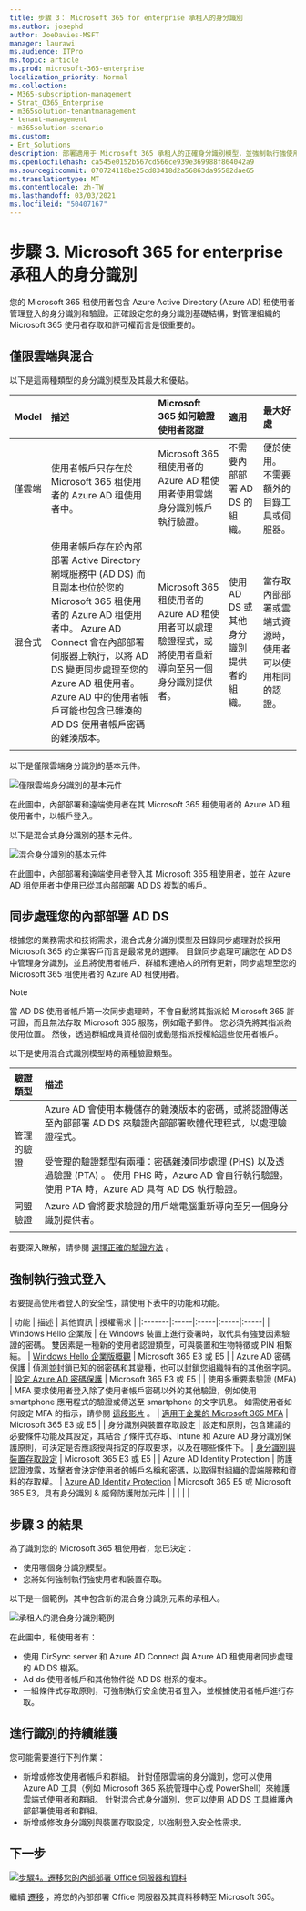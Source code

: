 ```yaml
---
title: 步驟 3： Microsoft 365 for enterprise 承租人的身分識別
ms.author: josephd
author: JoeDavies-MSFT
manager: laurawi
ms.audience: ITPro
ms.topic: article
ms.prod: microsoft-365-enterprise
localization_priority: Normal
ms.collection:
- M365-subscription-management
- Strat_O365_Enterprise
- m365solution-tenantmanagement
- tenant-management
- m365solution-scenario
ms.custom:
- Ent_Solutions
description: 部署適用于 Microsoft 365 承租人的正確身分識別模型，並強制執行強使用者登入。
ms.openlocfilehash: ca545e0152b567cd566ce939e369988f864042a9
ms.sourcegitcommit: 070724118be25cd83418d2a56863da95582dae65
ms.translationtype: MT
ms.contentlocale: zh-TW
ms.lasthandoff: 03/03/2021
ms.locfileid: "50407167"
---
```

# <a name="step-3-identity-for-your-microsoft-365-for-enterprise-tenants"></a>步驟 3. Microsoft 365 for enterprise 承租人的身分識別

您的 Microsoft 365 租使用者包含 Azure Active Directory (Azure AD) 租使用者管理登入的身分識別和驗證。正確設定您的身分識別基礎結構，對管理組織的 Microsoft 365 使用者存取和許可權而言是很重要的。

## <a name="cloud-only-vs-hybrid"></a>僅限雲端與混合

以下是這兩種類型的身分識別模型及其最大和優點。


| Model | 描述 | Microsoft 365 如何驗證使用者認證 | 適用 | 最大好處 |
|:-------|:-----|:-----|:-----|:-----|
| 僅雲端 | 使用者帳戶只存在於 Microsoft 365 租使用者的 Azure AD 租使用者中。 | Microsoft 365 租使用者的 Azure AD 租使用者使用雲端身分識別帳戶執行驗證。 | 不需要內部部署 AD DS 的組織。 | 便於使用。 不需要額外的目錄工具或伺服器。 |
| 混合式 |  使用者帳戶存在於內部部署 Active Directory 網域服務中 (AD DS) 而且副本也位於您的 Microsoft 365 租使用者的 Azure AD 租使用者中。 Azure AD Connect 會在內部部署伺服器上執行，以將 AD DS 變更同步處理至您的 Azure AD 租使用者。 Azure AD 中的使用者帳戶可能也包含已雜湊的 AD DS 使用者帳戶密碼的雜湊版本。 | Microsoft 365 租使用者的 Azure AD 租使用者可以處理驗證程式，或將使用者重新導向至另一個身分識別提供者。 | 使用 AD DS 或其他身分識別提供者的組織。 | 當存取內部部署或雲端式資源時，使用者可以使用相同的認證。 |
||||||

以下是僅限雲端身分識別的基本元件。
 
![僅限雲端身分識別的基本元件](../media/about-microsoft-365-identity/cloud-only-identity.png)

在此圖中，內部部署和遠端使用者在其 Microsoft 365 租使用者的 Azure AD 租使用者中，以帳戶登入。

以下是混合式身分識別的基本元件。

![混合身分識別的基本元件](../media/about-microsoft-365-identity/hybrid-identity.png)

在此圖中，內部部署和遠端使用者登入其 Microsoft 365 租使用者，並在 Azure AD 租使用者中使用已從其內部部署 AD DS 複製的帳戶。

## <a name="synchronizing-your-on-premises-ad-ds"></a>同步處理您的內部部署 AD DS

根據您的業務需求和技術需求，混合式身分識別模型及目錄同步處理對於採用 Microsoft 365 的企業客戶而言是最常見的選擇。 目錄同步處理可讓您在 AD DS 中管理身分識別，並且將使用者帳戶、群組和連絡人的所有更新，同步處理至您的 Microsoft 365 租使用者的 Azure AD 租使用者。

>[!Note]
>當 AD DS 使用者帳戶第一次同步處理時，不會自動將其指派給 Microsoft 365 許可證，而且無法存取 Microsoft 365 服務，例如電子郵件。 您必須先將其指派為使用位置。 然後，透過群組成員資格個別或動態指派授權給這些使用者帳戶。
>

以下是使用混合式識別模型時的兩種驗證類型。

| 驗證類型 | 描述 |
|:-------|:-----|
| 管理的驗證 | Azure AD 會使用本機儲存的雜湊版本的密碼，或將認證傳送至內部部署 AD DS 來驗證內部部署軟體代理程式，以處理驗證程式。 <br> <br>  受管理的驗證類型有兩種：密碼雜湊同步處理 (PHS) 以及透過驗證 (PTA) 。 使用 PHS 時，Azure AD 會自行執行驗證。 使用 PTA 時，Azure AD 具有 AD DS 執行驗證。 |
| 同盟驗證 | Azure AD 會將要求驗證的用戶端電腦重新導向至另一個身分識別提供者。 |
|  |  |

若要深入瞭解，請參閱 [選擇正確的驗證方法](https://docs.microsoft.com/azure/active-directory/hybrid/choose-ad-authn) 。

## <a name="enforcing-strong-sign-ins"></a>強制執行強式登入

若要提高使用者登入的安全性，請使用下表中的功能和功能。

| 功能 | 描述 | 其他資訊 | 授權需求 |
|:-------|:-----|:-----|:-----|:-----|
| Windows Hello 企業版 | 在 Windows 裝置上進行簽署時，取代具有強雙因素驗證的密碼。 雙因素是一種新的使用者認證類型，可與裝置和生物特徵或 PIN 相繫結。 | [Windows Hello 企業版概觀](https://docs.microsoft.com/windows/security/identity-protection/hello-for-business/hello-overview) | Microsoft 365 E3 或 E5 |
| Azure AD 密碼保護 | 偵測並封鎖已知的弱密碼和其變種，也可以封鎖您組織特有的其他弱字詞。 | [設定 Azure AD 密碼保護](https://docs.microsoft.com/azure/active-directory/authentication/concept-password-ban-bad) | Microsoft 365 E3 或 E5 |
| 使用多重要素驗證 (MFA) | MFA 要求使用者登入除了使用者帳戶密碼以外的其他驗證，例如使用 smartphone 應用程式的驗證或傳送至 smartphone 的文字訊息。 如需使用者如何設定 MFA 的指示，請參閱 [這段影片](https://support.microsoft.com/office/set-up-multi-factor-authentication-in-microsoft-365-business-a32541df-079c-420d-9395-9d59354f7225) 。 | [適用于企業的 Microsoft 365 MFA](../enterprise/microsoft-365-secure-sign-in.md#mfa) | Microsoft 365 E3 或 E5 |
| 身分識別與裝置存取設定 | 設定和原則，包含建議的必要條件功能及其設定，其結合了條件式存取、Intune 和 Azure AD 身分識別保護原則，可決定是否應該授與指定的存取要求，以及在哪些條件下。  | [身分識別與裝置存取設定](../security/office-365-security/microsoft-365-policies-configurations.md) | Microsoft 365 E3 或 E5 |
| Azure AD Identity Protection | 防護認證洩露，攻擊者會決定使用者的帳戶名稱和密碼，以取得對組織的雲端服務和資料的存取權。 | [Azure AD Identity Protection](https://docs.microsoft.com/azure/active-directory/active-directory-identityprotection) | Microsoft 365 E5 或 Microsoft 365 E3，具有身分識別 & 威脅防護附加元件 |
|  |  |  |



## <a name="results-of-step-3"></a>步驟 3 的結果

為了識別您的 Microsoft 365 租使用者，您已決定：

- 使用哪個身分識別模型。
- 您將如何強制執行強使用者和裝置存取。

以下是一個範例，其中包含新的混合身分識別元素的承租人。

![承租人的混合身分識別範例](../media/tenant-management-overview/tenant-management-tenant-build-step3.png)

在此圖中，租使用者有：

- 使用 DirSync server 和 Azure AD Connect 與 Azure AD 租使用者同步處理的 AD DS 樹系。
- Ad ds 使用者帳戶和其他物件從 AD DS 樹系的複本。
- 一組條件式存取原則，可強制執行安全使用者登入，並根據使用者帳戶進行存取。 

## <a name="ongoing-maintenance-for-identity"></a>進行識別的持續維護

您可能需要進行下列作業：

- 新增或修改使用者帳戶和群組。 針對僅限雲端的身分識別，您可以使用 Azure AD 工具（例如 Microsoft 365 系統管理中心或 PowerShell）來維護雲端式使用者和群組。 針對混合式身分識別，您可以使用 AD DS 工具維護內部部署使用者和群組。
- 新增或修改身分識別與裝置存取設定，以強制登入安全性需求。

## <a name="next-step"></a>下一步

[![步驟4。遷移您的內部部署 Office 伺服器和資料](../media/tenant-management-overview/tenant-management-step-grid-migration.png)](tenant-management-migration.md)

繼續 [遷移](tenant-management-migration.md) ，將您的內部部署 Office 伺服器及其資料移轉至 Microsoft 365。

